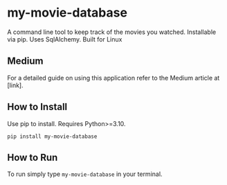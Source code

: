 # my-movie-database

A command line tool to keep track of the movies you watched. Installable via pip. Uses SqlAlchemy. Built for Linux

## Medium

For a detailed guide on using this application refer to the Medium article at [link].

## How to Install

Use pip to install. Requires Python>=3.10.

`pip install my-movie-database`

## How to Run

To run simply type `my-movie-database` in your terminal.
